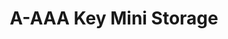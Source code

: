 ---
title: "A-AAA Key Mini Storage"
url: /san-antonio/a-aaa-key-mini-storage/
shop: storage rental
---